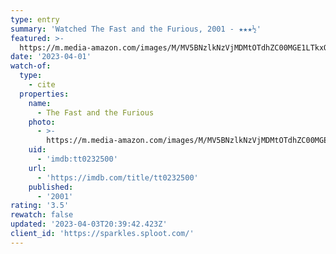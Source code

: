 ```yaml
---
type: entry
summary: 'Watched The Fast and the Furious, 2001 - ★★★½'
featured: >-
  https://m.media-amazon.com/images/M/MV5BNzlkNzVjMDMtOTdhZC00MGE1LTkxODctMzFmMjkwZmMxZjFhXkEyXkFqcGdeQXVyNjU0OTQ0OTY@._V1_SX300.jpg
date: '2023-04-01'
watch-of:
  type:
    - cite
  properties:
    name:
      - The Fast and the Furious
    photo:
      - >-
        https://m.media-amazon.com/images/M/MV5BNzlkNzVjMDMtOTdhZC00MGE1LTkxODctMzFmMjkwZmMxZjFhXkEyXkFqcGdeQXVyNjU0OTQ0OTY@._V1_SX300.jpg
    uid:
      - 'imdb:tt0232500'
    url:
      - 'https://imdb.com/title/tt0232500'
    published:
      - '2001'
rating: '3.5'
rewatch: false
updated: '2023-04-03T20:39:42.423Z'
client_id: 'https://sparkles.sploot.com/'
---
```


